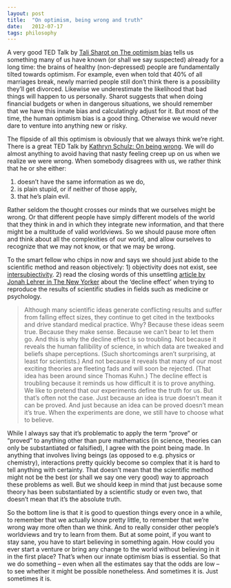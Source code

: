 ```yaml
---
layout: post
title:  "On optimism, being wrong and truth"
date:   2012-07-17
tags: philosophy
---
```


A very good TED Talk by [Tali Sharot on The optimism bias](http://www.ted.com/talks/tali_sharot_the_optimism_bias.html) tells us something many of us have known (or shall we say suspected) already for a long time: the brains of healthy (non-depressed) people are fundamentally tilted towards optimism. For example, even when told that 40% of all marriages break, newly married people still don’t think there is a possibility they’ll get divorced. Likewise we underestimate the likelihood that bad things will happen to us personally. Sharot suggests that when doing financial budgets or when in dangerous situations, we should remember that we have this innate bias and calculatingly adjust for it. But most of the time, the human optimism bias is a good thing. Otherwise we would never dare to venture into anything new or risky.

The flipside of all this optimism is obviously that we always think we’re right. There is a great TED Talk by [Kathryn Schulz: On being wrong](http://www.ted.com/talks/kathryn_schulz_on_being_wrong.html). We will do almost anything to avoid having that nasty feeling creep up on us when we realize we were wrong. When somebody disagrees with us, we rather think that he or she either:

1.  doesn’t have the same information as we do,
2.  is plain stupid, or if neither of those apply,
3.  that he’s plain evil.

Rather seldom the thought crosses our minds that we ourselves might be wrong. Or that different people have simply different models of the world that they think in and in which they integrate new information, and that there might be a multitude of valid worldviews. So we should pause more often and think about all the complexities of our world, and allow ourselves to recognize that we may not know, or that we may be wrong.

To the smart fellow who chips in now and says we should just abide to the scientific method and reason objectively: 1) objectivity does not exist, see [intersubjectivity](http://en.wikipedia.org/wiki/Intersubjectivity). 2) read the closing words of this unsettling [article by Jonah Lehrer in The New Yorker](http://www.newyorker.com/reporting/2010/12/13/101213fa_fact_lehrer?currentPage=all) about the ‘decline effect’ when trying to reproduce the results of scientific studies in fields such as medicine or psychology.

> Although many scientific ideas generate conflicting results and suffer from falling effect sizes, they continue to get cited in the textbooks and drive standard medical practice. Why? Because these ideas seem true. Because they make sense. Because we can’t bear to let them go. And this is why the decline effect is so troubling. Not because it reveals the human fallibility of science, in which data are tweaked and beliefs shape perceptions. (Such shortcomings aren’t surprising, at least for scientists.) And not because it reveals that many of our most exciting theories are fleeting fads and will soon be rejected. (That idea has been around since Thomas Kuhn.) The decline effect is troubling because it reminds us how difficult it is to prove anything. We like to pretend that our experiments define the truth for us. But that’s often not the case. Just because an idea is true doesn’t mean it can be proved. And just because an idea can be proved doesn’t mean it’s true. When the experiments are done, we still have to choose what to believe.

While I always say that it’s problematic to apply the term “prove” or “proved” to anything other than pure mathematics (in science, theories can only be substantiated or falsified), I agree with the point being made. In anything that involves living beings (as opposed to e.g. physics or chemistry), interactions pretty quickly become so complex that it is hard to tell anything with certainty. That doesn’t mean that the scientific method might not be the best (or shall we say one very good) way to approach these problems as well. But we should keep in mind that just because some theory has been substantiated by a scientific study or even two, that doesn’t mean that it’s the absolute truth.

So the bottom line is that it is good to question things every once in a while, to remember that we actually know pretty little, to remember that we’re wrong way more often than we think. And to really consider other people’s worldviews and try to learn from them. But at some point, if you want to stay sane, you have to start believing in something again. How could you ever start a venture or bring any change to the world without believing in it in the first place? That’s when our innate optimism bias is essential. So that we do something – even when all the estimates say that the odds are low – to see whether it might be possible nonetheless. And sometimes it is. Just sometimes it is.

